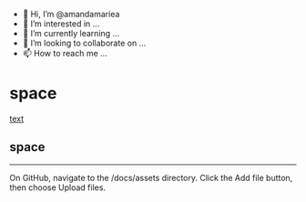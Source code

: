 - 👋 Hi, I’m @amandamariea
- 👀 I’m interested in ...
- 🌱 I’m currently learning ...
- 💞️ I’m looking to collaborate on ...
- 📫 How to reach me ...

<!---
amandamariea/amandamariea is a ✨ special ✨ repository because its `README.md` (this file) appears on your GitHub profile.
You can click the Preview link to take a look at your changes.
--->



# space
[text](https://user-images.githubusercontent.com/108954729/178058720-bd09631f-d203-4231-8001-c5dc68da6c6c.png)


## space
--- 


On GitHub, navigate to the /docs/assets directory.
Click the Add file button, then choose Upload files.





